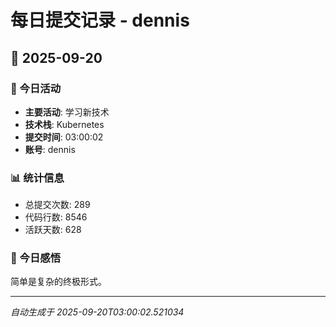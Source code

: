 # 每日提交记录 - dennis

## 📅 2025-09-20

### 🎯 今日活动
- **主要活动**: 学习新技术
- **技术栈**: Kubernetes
- **提交时间**: 03:00:02
- **账号**: dennis

### 📊 统计信息
- 总提交次数: 289
- 代码行数: 8546
- 活跃天数: 628

### 💭 今日感悟
简单是复杂的终极形式。

---
*自动生成于 2025-09-20T03:00:02.521034*
